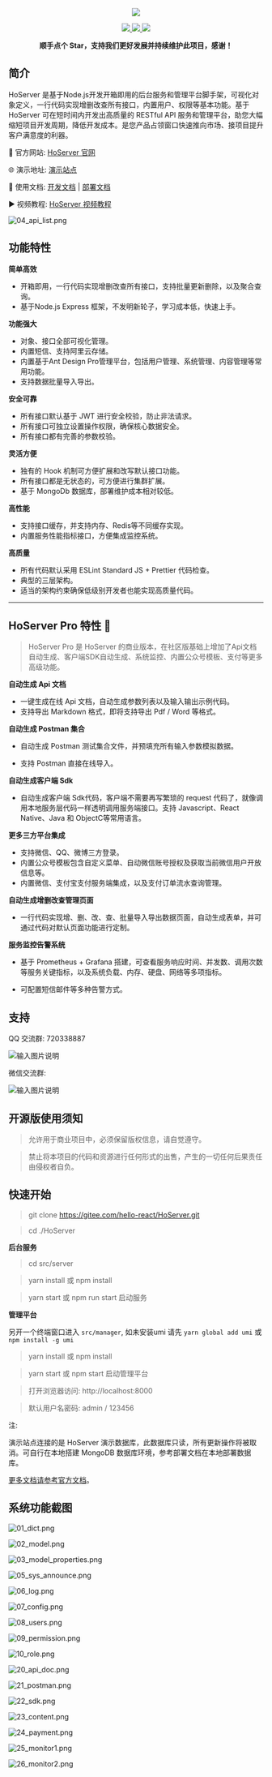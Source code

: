 <p align="center">
    <img src="http://assets.helloreact.cn/images/logo_with_text.png" />
</p>

<p align="center">
    <a href="http://hos.helloreact.cn">
        <img src="https://img.shields.io/badge/OfficialWebsite-HoServer-yellow.svg" />
    </a>
    <a href="http://hos.helloreact.cn">
        <img src="https://img.shields.io/badge/Licence-GPL3.0-green.svg?style=flat" />
    </a>
    <a href="https://gitee.com/hello-react/HoServer/repository/archive/master.zip">
        <img src="https://img.shields.io/badge/download-red.svg" />
    </a>
</p>
<p align="center">    
    <b>顺手点个 Star，支持我们更好发展并持续维护此项目，感谢！</b>
</p>

## 简介

HoServer 是基于Node.js开发开箱即用的后台服务和管理平台脚手架，可视化对象定义，一行代码实现增删改查所有接口，内置用户、权限等基本功能。基于 HoServer 可在短时间内开发出高质量的 RESTful API 服务和管理平台，助您大幅缩短项目开发周期，降低开发成本。是您产品占领窗口快速推向市场、接项目提升客户满意度的利器。

:house_with_garden: 官方网站: [HoServer 官网](http://hos.helloreact.cn)

:globe_with_meridians: 演示地址: [演示站点](http://hosdemo.helloreact.cn)

:book: 使用文档: [开发文档](http://hos.helloreact.cn/docs) | [部署文档](http://hos.helloreact.cn/docs/#deploy)

:arrow_forward: 视频教程: [HoServer 视频教程](http://hos.helloreact.cn/docs/tutorials_video.html)

![04_api_list.png](http://assets.helloreact.cn/screens/webp/ori/04_api_list.png)

## 功能特性

**简单高效**

- 开箱即用，一行代码实现增删改查所有接口，支持批量更新删除，以及聚合查询。
- 基于Node.js Express 框架，不发明新轮子，学习成本低，快速上手。

**功能强大**

- 对象、接口全部可视化管理。
- 内置短信、支持阿里云存储。
- 内置基于Ant Design Pro管理平台，包括用户管理、系统管理、内容管理等常用功能。
- 支持数据批量导入导出。

**安全可靠**

- 所有接口默认基于 JWT 进行安全校验，防止非法请求。
- 所有接口可独立设置操作权限，确保核心数据安全。
- 所有接口都有完善的参数校验。

**灵活方便**

- 独有的 Hook 机制可方便扩展和改写默认接口功能。
- 所有接口都是无状态的，可方便进行集群扩展。
- 基于 MongoDb 数据库，部署维护成本相对较低。

**高性能**

- 支持接口缓存，并支持内存、Redis等不同缓存实现。
- 内置服务性能指标接口，方便集成监控系统。

**高质量**

- 所有代码默认采用 ESLint Standard JS + Prettier 代码检查。
- 典型的三层架构。
- 适当的架构约束确保低级别开发者也能实现高质量代码。

***
## HoServer Pro 特性 :gem: 

>  HoServer Pro 是 HoServer 的商业版本，在社区版基础上增加了Api文档自动生成、客户端SDK自动生成、系统监控、内置公众号模板、支付等更多高级功能。

**自动生成 Api 文档**

- 一键生成在线 Api 文档，自动生成参数列表以及输入输出示例代码。
- 支持导出 Markdown 格式，即将支持导出 Pdf / Word 等格式。

**自动生成 Postman 集合**

- 自动生成 Postman 测试集合文件，并预填充所有输入参数模拟数据。

- 支持 Postman 直接在线导入。

**自动生成客户端 Sdk**

- 自动生成客户端 Sdk代码，客户端不需要再写繁琐的 request 代码了，就像调用本地服务层代码一样透明调用服务端接口。支持 Javascript、React Native、Java 和 ObjectC等常用语言。

**更多三方平台集成**

- 支持微信、QQ、微博三方登录。
- 内置公众号模板包含自定义菜单、自动微信账号授权及获取当前微信用户开放信息等。
- 内置微信、支付宝支付服务端集成，以及支付订单流水查询管理。

**自动生成增删改查管理页面**

- 一行代码实现增、删、改、查、批量导入导出数据页面，自动生成表单，并可通过代码对默认页面功能进行定制。

**服务监控告警系统**

- 基于 Prometheus + Grafana 搭建，可查看服务响应时间、并发数、调用次数等服务关键指标，以及系统负载、内存、硬盘、网络等多项指标。

- 可配置短信邮件等多种告警方式。

## 支持

QQ 交流群: 720338887

![输入图片说明](http://assets.helloreact.cn/images/qq_qr.png "qq_qr.png")

微信交流群: 

![输入图片说明](http://assets.helloreact.cn/images/wx_qr.png "wx_qr.png")


## 开源版使用须知

> 允许用于商业项目中，必须保留版权信息，请自觉遵守。

> 禁止将本项目的代码和资源进行任何形式的出售，产生的一切任何后果责任由侵权者自负。

## 快速开始

> git clone https://gitee.com/hello-react/HoServer.git

> cd ./HoServer

**后台服务**

> cd src/server

> yarn install 或 npm install

> yarn start 或 npm run start 启动服务

**管理平台**

另开一个终端窗口进入 `src/manager`, 
如未安装umi 请先 `yarn global add umi` 或 `npm install -g umi`

> yarn install 或 npm install

> yarn start 或 npm start 启动管理平台

> 打开浏览器访问: http://localhost:8000

> 默认用户名密码: admin / 123456

注: 

演示站点连接的是 HoServer 演示数据库，此数据库只读，所有更新操作将被取消。可自行在本地搭建 MongoDB 数据库环境，参考部署文档在本地部署数据库。

[更多文档请参考官方文档](http://hos.helloreact.cn/docs)。


## 系统功能截图

![01_dict.png](http://assets.helloreact.cn/screens/webp/ori/01_dict.png)

![02_model.png](http://assets.helloreact.cn/screens/webp/ori/02_model.png)

![03_model_properties.png](http://assets.helloreact.cn/screens/webp/ori/03_model_properties.png)

![05_sys_announce.png](http://assets.helloreact.cn/screens/webp/ori/05_sys_announce.png)

![06_log.png](http://assets.helloreact.cn/screens/webp/ori/06_log.png)

![07_config.png](http://assets.helloreact.cn/screens/webp/ori/07_config.png)

![08_users.png](http://assets.helloreact.cn/screens/webp/ori/08_users.png)

![09_permission.png](http://assets.helloreact.cn/screens/webp/ori/09_permission.png)

![10_role.png](http://assets.helloreact.cn/screens/webp/ori/10_role.png)

![20_api_doc.png](http://assets.helloreact.cn/screens/webp/ori/20_api_doc.png)

![21_postman.png](http://assets.helloreact.cn/screens/webp/ori/21_postman.png)

![22_sdk.png](http://assets.helloreact.cn/screens/webp/ori/22_sdk.png)

![23_content.png](http://assets.helloreact.cn/screens/webp/ori/23_content.png)

![24_payment.png](http://assets.helloreact.cn/screens/webp/ori/24_payment.png)

![25_monitor1.png](http://assets.helloreact.cn/screens/webp/ori/25_monitor1.png)

![26_monitor2.png](http://assets.helloreact.cn/screens/webp/ori/26_monitor2.png)

